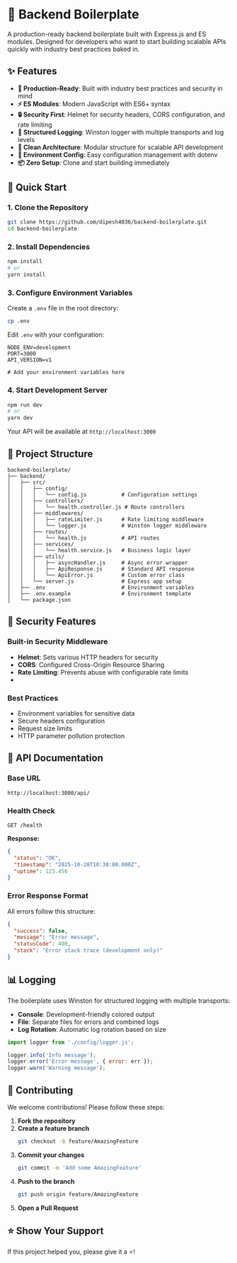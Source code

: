 # 🚀 Backend Boilerplate

A production-ready backend boilerplate built with Express.js and ES modules. Designed for developers who want to start building scalable APIs quickly with industry best practices baked in.

## ✨ Features

- **🎯 Production-Ready**: Built with industry best practices and security in mind
- **⚡ ES Modules**: Modern JavaScript with ES6+ syntax
- **🔒 Security First**: Helmet for security headers, CORS configuration, and rate limiting
- **📝 Structured Logging**: Winston logger with multiple transports and log levels
- **🎨 Clean Architecture**: Modular structure for scalable API development
- **🔧 Environment Config**: Easy configuration management with dotenv
- **📦 Zero Setup**: Clone and start building immediately

## 🚀 Quick Start

### 1. Clone the Repository

```bash
git clone https://github.com/dipesh4036/backend-boilerplate.git
cd backend-boilerplate
```

### 2. Install Dependencies

```bash
npm install
# or
yarn install
```

### 3. Configure Environment Variables

Create a `.env` file in the root directory:

```bash
cp .env
```

Edit `.env` with your configuration:

```env
NODE_ENV=development
PORT=3000
API_VERSION=v1

# Add your environment variables here
```

### 4. Start Development Server

```bash
npm run dev
# or
yarn dev
```

Your API will be available at `http://localhost:3000`

## 📁 Project Structure

```
backend-boilerplate/
├── backend/
│   ├── src/
│   │   ├── config/
│   │   │   └── config.js           # Configuration settings
│   │   ├── controllers/
│   │   │   └── health.controller.js # Route controllers
│   │   ├── middlewares/
│   │   │   ├── rateLimiter.js      # Rate limiting middleware
│   │   │   └── logger.js           # Winston logger middleware
│   │   ├── routes/
│   │   │   └── health.js           # API routes
│   │   ├── services/
│   │   │   └── health.service.js   # Business logic layer
│   │   ├── utils/
│   │   │   ├── asyncHandler.js     # Async error wrapper
│   │   │   ├── ApiResponse.js      # Standard API response
│   │   │   └── ApiError.js         # Custom error class
│   │   └── server.js               # Express app setup
│   ├── .env                        # Environment variables
│   ├── .env.example                # Environment template
│   └── package.json
```


## 🔐 Security Features

### Built-in Security Middleware

- **Helmet**: Sets various HTTP headers for security
- **CORS**: Configured Cross-Origin Resource Sharing
- **Rate Limiting**: Prevents abuse with configurable rate limits
- 
### Best Practices

- Environment variables for sensitive data
- Secure headers configuration
- Request size limits
- HTTP parameter pollution protection

## 📝 API Documentation

### Base URL

```
http://localhost:3000/api/
```

### Health Check

```http
GET /health
```

**Response:**
```json
{
  "status": "OK",
  "timestamp": "2025-10-28T10:30:00.000Z",
  "uptime": 123.456
}
```

### Error Response Format

All errors follow this structure:

```json
{
  "success": false,
  "message": "Error message",
  "statusCode": 400,
  "stack": "Error stack trace (development only)"
}
```

## 📊 Logging

The boilerplate uses Winston for structured logging with multiple transports:

- **Console**: Development-friendly colored output
- **File**: Separate files for errors and combined logs
- **Log Rotation**: Automatic log rotation based on size

```javascript
import logger from './config/logger.js';

logger.info('Info message');
logger.error('Error message', { error: err });
logger.warn('Warning message');
```

## 🤝 Contributing

We welcome contributions! Please follow these steps:

1. **Fork the repository**
2. **Create a feature branch**
   ```bash
   git checkout -b feature/AmazingFeature
   ```
3. **Commit your changes**
   ```bash
   git commit -m 'Add some AmazingFeature'
   ```
4. **Push to the branch**
   ```bash
   git push origin feature/AmazingFeature
   ```
5. **Open a Pull Request**

## ⭐ Show Your Support

If this project helped you, please give it a ⭐️!
